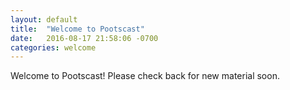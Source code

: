 ```yaml
---
layout: default
title:  "Welcome to Pootscast"
date:   2016-08-17 21:58:06 -0700
categories: welcome
---
```


Welcome to Pootscast! Please check back for new material soon.
